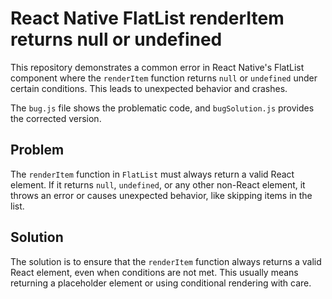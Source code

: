 # React Native FlatList renderItem returns null or undefined

This repository demonstrates a common error in React Native's FlatList component where the `renderItem` function returns `null` or `undefined` under certain conditions. This leads to unexpected behavior and crashes.

The `bug.js` file shows the problematic code, and `bugSolution.js` provides the corrected version.

## Problem

The `renderItem` function in `FlatList` must always return a valid React element. If it returns `null`, `undefined`, or any other non-React element, it throws an error or causes unexpected behavior, like skipping items in the list.

## Solution

The solution is to ensure that the `renderItem` function always returns a valid React element, even when conditions are not met. This usually means returning a placeholder element or using conditional rendering with care.